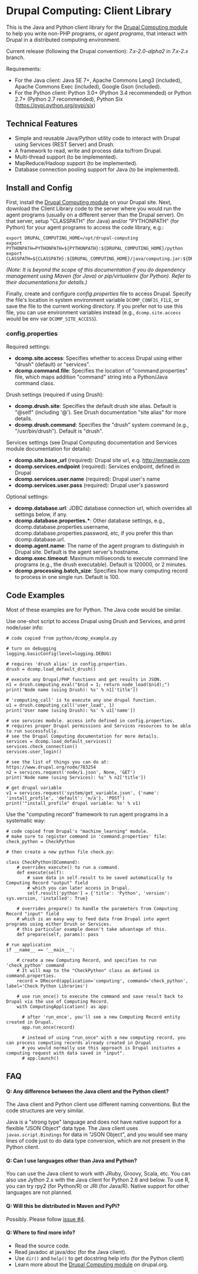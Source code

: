 Drupal Computing: Client Library
================================

This is the Java and Python client library for the [Drupal Computing module](http://drupal.org/project/computing) to help you write non-PHP programs, or _agent programs_, that interact with Drupal in a distributed computing environment.

Current release (following the Drupal convention): _7.x-2.0-alpha2_ in _7.x-2.x_ branch.

Requirements:

  * For the Java client: Java SE 7+, Apache Commons Lang3 (included), Apache Commons Exec (included), Google Gson (included).
  * For the Python client: Python 3.0+ (Python 3.4 recommended) or Python 2.7+ (Python 2.7 recommended), Python Six (https://pypi.python.org/pypi/six)


Technical Features
------------------

  * Simple and reusable Java/Python utility code to interact with Drupal using Services (REST Server) and Drush.
  * A framework to read, write and process data to/from Drupal.
  * Multi-thread support (to be implemented).
  * MapReduce/Hadoop support (to be implemented).
  * Database connection pooling support for Java (to be implemented).
  

Install and Config
------------------

First, install the [Drupal Computing module](http://drupal.org/project/computing) on your Drupal site. Next, download the Client Library code to the server where you would run the agent programs (usually on a different server than the Drupal server). On that server, setup "CLASSPATH" (for Java) and/or "PYTHONPATH" (for Python) for your agent programs to access the code library, e.g.:

    export DRUPAL_COMPUTING_HOME=/opt/drupal-computing
    export PYTHONPATH=PYTHONPATH=${PYTHONPATH}:${DRUPAL_COMPUTING_HOME}/python
    export CLASSPATH=${CLASSPATH}:${DRUPAL_COMPUTING_HOME}/java/computing.jar:${DRUPAL_COMPUTING_HOME}/java/lib/*
  
_(Note: It is beyond the scope of this documentation if you do dependency management using Maven (for Java) or pip/virtualenv (for Python). Refer to their documentations for details.)_

Finally, create and configure _config.properties_ file to access Drupal. Specify the file's location in system environment variable `DCOMP_CONFIG_FILE`, or save the file to the current working directory. If you prefer not to use this file, you can use environment variables instead (e.g., `dcomp.site.access` would be env var `DCOMP_SITE_ACCESS`).

### config.properties ###

Required settings:

  * __dcomp.site.access__: Specifies whether to access Drupal using either "drush" (default) or "services".
  * __dcomp.command.file__: Specifies the location of "command.properties" file, which maps addition "command" string into a Python/Java command class. 

Drush settings (required if using Drush):

  * __dcomp.drush.site__: Specifies the default drush site alias. Default is "@self" (including '@'). See Drush documentation "site alias" for more details.
  * __dcomp.drush.command__: Specifies the "drush" system command (e.g., "/usr/bin/drush"). Default is "drush".

Services settings (see Drupal Computing documentation and Services module documentation for details): 

  * __dcomp.site.base_url__ (required): Drupal site url, e.g. http://exmaple.com
  * __dcomp.services.endpoint__ (required): Services endpoint, defined in Drupal
  * __dcomp.services.user.name__ (required): Drupal user's name
  * __dcomp.services.user.pass__ (required): Drupal user's password

Optional settings:

  * __dcomp.database.url__: JDBC database connection url, which overrides all settings below, if any.
  * __dcomp.database.properties.*__: Other database settings, e.g., dcomp.database.properties.username, dcomp.database.properties.password, etc, if you prefer this than dcomp.database.url.
  * __dcomp.agent.name__: The name of the agent program to distinguish in Drupal site. Default is the agent server's hostname.
  * __dcomp.exec.timeout__: Maximum milliseconds to execute command line programs (e.g., the drush executable). Default is 120000, or 2 minutes.
  * __dcomp.processing.batch_size__: Specifies how many computing record to process in one single run. Default is 100.



Code Examples
-------------

Most of these examples are for Python. The Java code would be similar.

Use one-shot script to access Drupal using Drush and Services, and print node/user info:

    # code copied from python/dcomp_example.py
    
    # turn on debugging
    logging.basicConfig(level=logging.DEBUG)

    # requires 'drush alias' in config.properties.
    drush = dcomp.load_default_drush()

    # execute any Drupal/PHP functions and get results in JSON.
    n1 = drush.computing_eval("$nid = 1; return node_load($nid);")
    print('Node name (using Drush): %s' % n1['title'])

    # 'computing_call' is to execute any one drupal function.
    u1 = drush.computing_call('user_load', 1)
    print('User name (using Drush): %s' % u1['name'])

    # use services module. access info defined in config.properties.
    # requires proper Drupal permissions and Services resources to be able to run successfully.
    # see the Drupal Computing documentation for more details.
    services = dcomp.load_default_services()
    services.check_connection()
    services.user_login()

    # see the list of things you can do at: https://www.drupal.org/node/783254
    n2 = services.request('node/1.json', None, 'GET')
    print('Node name (using Services): %s' % n2['title'])

    # get drupal variable
    v1 = services.request('system/get_variable.json', {'name': 'install_profile', 'default': 'n/a'}, 'POST')
    print('"install_profile" drupal variable: %s' % v1)

Use the "computing record" framework to run agent programs in a systematic way:

    # code copied from Drupal's "machine_learning" module.
    # make sure to register command in 'command.properties' file: check_python = CheckPython
    
    # then create a new python file check.py:
    
    class CheckPython(DCommand):
        # overrides execute() to run a command. 
        def execute(self):
            # save data in self.result to be saved automatically to Computing Record "output" field
            # which you can later access in Drupal. 
            self.result['python'] = {'title': 'Python', 'version': sys.version, 'installed': True}
    
        # overrides prepare() to handle the parameters from Computing Record "input" field
        # which is an easy way to feed data from Drupal into agent programs using either Drush or Services.
        # this particular example doesn't take advantage of this.
        def prepare(self, params): pass
        
    # run application
    if __name__ == '__main__':
    
        # create a new Computing Record, and specifies to run 'check_python' command
        # It will map to the "CheckPython" class as defined in command.properties.
        record = DRecord(application='computing', command='check_python', label='Check Python Libraries')
        
        # use run_once() to execute the command and save result back to Drupal via the use of Computing Record.
        with ComputingApplication() as app:
        
          # after 'run_once', you'll see a new Computing Record entity created in Drupal.
          app.run_once(record)
          
          # instead of using "run_once" with a new computing record, you can process computing records already created in Drupal
          # you would normally use this approach is Drupal initiates a computing request with data saved in "input".
          # app.launch()


FAQ
---

#### Q: Any difference between the Java client and the Python client? ####

The Java client and Python client use different naming conventions. But the code structures are very similar.

Java is a "strong type" language and does not have native support for a flexible "JSON Object" data type. The Java client uses `javax.script.Bindings` for data in "JSON Object", and you would see many lines of code just to do data type conversion, which are not present in the Python client.

#### Q: Can I use languages other than Java and Python? ####

You can use the Java client to work with JRuby, Groovy, Scala, etc. You can also use Jython 2.x with the Java client for Python 2.6 and below. To use R, you can try rpy2 (for Python/R) or JRI (for Java/R). Native support for other languages are not planned.

#### Q: Will this be distributed in Maven and PyPi?

Possibly. Please follow [issue #4](https://github.com/danithaca/drupal-computing/issues/4).

#### Q: Where to find more info? ####

  * Read the source code.
  * Read javadoc at java/doc (for the Java client).
  * Use `dir()` and `help()` to get docstring help info (for the Python client)
  * Learn more about the [Drupal Computing module](http://drupal.org/project/computing) on drupal.org.
  